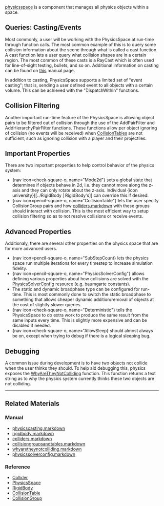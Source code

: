 [physicsspace](https://github.com/zeroengineteam/ZeroDocs/blob/master/code_reference/class_reference/physicsspace.markdown) is a component that manages all physics objects within a space.

 ##  Queries: Casting/Events
Most commonly, a user will be working with the PhysicsSpace at run-time through function calls. The most common example of this is to query some collision information about the scene through what is called a cast function. A cast function lets a user query what collision shapes are in a certain region. The most common of these casts is a RayCast which is often used for line-of-sight testing, bullets, and so on. Additional information on casting can be found on [this](https://github.com/zeroengineteam/ZeroDocs/blob/master/zero_editor_documentation/zeromanual/physics/physicscasting.markdown) manual page.

In addition to casting, PhysicsSpace supports a limited set of "event casting"; that is, sending a user defined event to all objects with a certain volume. This can be achieved with the "DispatchWithin" functions.

 ##  Collision Filtering
Another important run-time feature of the PhysicsSpace is allowing object pairs to be filtered out of collision through the use of the AddPairFilter and AddHierarchyPairFilter functions. These functions allow per object ignoring of collision (no events will be received) when [CollisionTables](https://github.com/zeroengineteam/ZeroDocs/blob/master/zero_editor_documentation/zeromanual/physics/collisionoverview/collisiongroupsandtables.markdown) are not sufficient, such as ignoring collision with a player and their projectiles.

 ##  Important Properties
There are two important properties to help control behavior of the physics system:
  - {nav icon=check-square-o, name="Mode2d"} sets a global state that determines if objects behave in 2d, i.e. they cannot move along the z-axis and they can only rotate about the z-axis. Individual {icon university}[[../RigidBody | RigidBody's]] can override this if desired.
  - {nav icon=pencil-square-o, name="CollisionTable"} lets the user specify CollisionGroup pairs and how [colliders.markdown](https://github.com/zeroengineteam/ZeroDocs/blob/master/zero_editor_documentation/zeromanual/physics/colliders.markdown) with these groups should interact with collision. This is the most efficient way to setup collision filtering so as to not resolve collisions or receive events.
 
 ##  Advanced Properties
Additionaly, there are several other properties on the physics space that are for more advanced users.
  - {nav icon=pencil-square-o, name="SubStepCount} lets the physics space run multiple iterations for every timestep to increase simulation fidelity.
  - {nav icon=pencil-square-o, name="PhysicsSolverConfig"} allows defining various properties about how collisions are solved with the [PhysicsSolverConfig](https://github.com/zeroengineteam/ZeroDocs/blob/master/zero_editor_documentation/zeromanual/physics/physicssolverconfig.markdown) resource (e.g. baumgarte constants).
  - The static and dynamic broadphase type can be configured for run-time. This is most commonly done to switch the static broadphase to something that allows cheaper dynamic addition/removal of objects at the cost of slightly slower queries.
  - {nav icon=check-square-o, name="Deterministic"} tells the PhysicsSpace to do extra work to produce the same result from the same inputs every time. This is slightly more expensive and can be disabled if needed.
  - {nav icon=check-square-o, name="AllowSleep} should almost always be on, except when trying to debug if there is a logical sleeping bug.
  
 ##  Debugging
A common issue during development is to have two objects not collide when the user thinks they should. To help aid debugging this, physics exposes the [WhyAreTheyNotColliding](https://github.com/zeroengineteam/ZeroDocs/blob/master/zero_editor_documentation/zeromanual/physics/physicstroubleshooting/whyaretheynotcolliding.markdown) function. This function returns a text string as to why the physics system currently thinks these two objects are not colliding.

---

 ##  Related Materials
 ###  Manual
 - [physicscasting.markdown](https://github.com/zeroengineteam/ZeroDocs/blob/master/zero_editor_documentation/zeromanual/physics/physicscasting.markdown)
 - [rigidbody.markdown](https://github.com/zeroengineteam/ZeroDocs/blob/master/zero_editor_documentation/zeromanual/physics/rigidbody.markdown)
 - [colliders.markdown](https://github.com/zeroengineteam/ZeroDocs/blob/master/zero_editor_documentation/zeromanual/physics/colliders.markdown)
 - [collisiongroupsandtables.markdown](https://github.com/zeroengineteam/ZeroDocs/blob/master/zero_editor_documentation/zeromanual/physics/collisionoverview/collisiongroupsandtables.markdown)
 - [whyaretheynotcolliding.markdown](https://github.com/zeroengineteam/ZeroDocs/blob/master/zero_editor_documentation/zeromanual/physics/physicstroubleshooting/whyaretheynotcolliding.markdown)
 - [physicssolverconfig.markdown](https://github.com/zeroengineteam/ZeroDocs/blob/master/zero_editor_documentation/zeromanual/physics/physicssolverconfig.markdown)

 ###  Reference
 - [Collider](https://github.com/zeroengineteam/ZeroDocs/blob/master/code_reference/class_reference/collider.markdown)
 - [PhysicsSpace](https://github.com/zeroengineteam/ZeroDocs/blob/master/code_reference/class_reference/physicsspace.markdown)
 - [RigidBody](https://github.com/zeroengineteam/ZeroDocs/blob/master/code_reference/class_reference/rigidbody.markdown)
 - [CollisionTable](https://github.com/zeroengineteam/ZeroDocs/blob/master/code_reference/class_reference/collisiontable.markdown)
 - [CollisionGroup](https://github.com/zeroengineteam/ZeroDocs/blob/master/code_reference/class_reference/collisiongroup.markdown) 

 